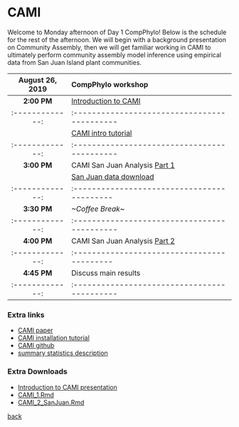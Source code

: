 # CAMI

Welcome to Monday afternoon of Day 1 CompPhylo! Below is the schedule for the rest of the afternoon. We will begin with a background presentation on Community Assembly, then we will get familiar working in CAMI to ultimately perform community assembly model inference using empirical data from San Juan Island plant communities.


| August 26, 2019 | CompPhylo workshop                           |
| :-------------: | :------------------------------------------- |
| **2:00 PM**     | [Introduction to CAMI](https://compphylo.github.io/Oslo2019/CAMI_files/assets/CAMI_Presentation.pdf)
| :-------------: | :------------------------------------------- |
|                 | [CAMI intro tutorial](https://compphylo.github.io/Oslo2019/CAMI_files/CAMI_1.html)|
| :-------------: | :------------------------------------------- |
|  **3:00 PM**    | CAMI San Juan Analysis [Part 1](https://compphylo.github.io/Oslo2019/CAMI_files/CAMI_SanJuanAnalysis.html)|
|                 | [San Juan data download](https://github.com/compphylo/compphylo.github.io/raw/master/Oslo2019/CAMI_files/assets/SanJuan_Data.tar.gz) |
| :-------------: | :------------------------------------------  |
|  **3:30 PM**    | *~Coffee Break~*                             |
| :-------------: | :------------------------------------------- |
|  **4:00 PM**    |  CAMI San Juan Analysis [Part 2](https://compphylo.github.io/Oslo2019/CAMI_files/CAMI_SanJuanAnalysis.html#5_model_predictions)|
| :-------------: | :------------------------------------------  |
|  **4:45 PM**    | Discuss main results                         |
| :-------------: | :------------------------------------------- |

### Extra links
- [CAMI paper](https://compphylo.github.io/Oslo2019/CAMI_files/assets/CAMImanuscript.pdf)
- [CAMI installation tutorial](https://ruffleymr.github.io/CAMI_Installation.html)
- [CAMI github](https://github.com/ruffleymr/CAMI)
- [summary statistics description](https://compphylo.github.io/Oslo2019/CAMI_files/SumStats.html)

### Extra Downloads
- [Introduction to CAMI presentation](https://compphylo.github.io/Oslo2019/CAMI_files/assets/CAMI_Introduction.pdf)
- [CAMI_1.Rmd](https://compphylo.github.io/Oslo2019/CAMI_files/assets/CAMI_1.Rmd)
- [CAMI_2_SanJuan.Rmd](https://compphylo.github.io/Oslo2019/CAMI_files/assets/CAMI_SanJuanAnalysis.Rmd)

[back](../index.md)
